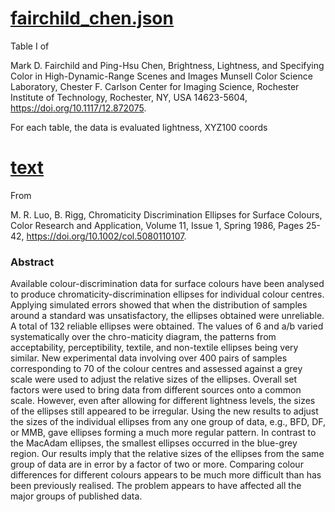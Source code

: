# [fairchild_chen.json](fairchild_chen.json)

Table I of

Mark D. Fairchild and Ping-Hsu Chen,
Brightness, Lightness, and Specifying Color in High-Dynamic-Range Scenes and Images
Munsell Color Science Laboratory, Chester F. Carlson Center for Imaging Science,
Rochester Institute of Technology, Rochester, NY, USA 14623-5604,
<https://doi.org/10.1117/12.872075>.


For each table, the data is
evaluated lightness, XYZ100 coords


# [text](luo-rigg.json)

From

M. R. Luo, B. Rigg,
Chromaticity Discrimination Ellipses for Surface Colours,
Color Research and Application, Volume 11, Issue 1, Spring 1986, Pages 25-42,
<https://doi.org/10.1002/col.5080110107>.

### Abstract

Available colour-discrimination data for surface colours have been analysed to produce
chromaticity-discrimination ellipses for individual colour centres.  Applying simulated
errors showed that when the distribution of samples around a standard was
unsatisfactory, the ellipses obtained were unreliable. A total of 132 reliable ellipses
were obtained. The values of 6 and a/b varied systematically over the chro-maticity
diagram, the patterns from acceptability, perceptibility, textile, and non-textile
ellipses being very similar. New experimental data involving over 400 pairs of samples
corresponding to 70 of the colour centres and assessed against a grey scale were used to
adjust the relative sizes of the ellipses. Overall set factors were used to bring data
from different sources onto a common scale. However, even after allowing for different
lightness levels, the sizes of the ellipses still appeared to be irregular. Using the
new results to adjust the sizes of the individual ellipses from any one group of data,
e.g., BFD, DF, or MMB, gave ellipses forming a much more regular pattern. In contrast to
the MacAdam ellipses, the smallest ellipses occurred in the blue-grey region. Our
results imply that the relative sizes of the ellipses from the same group of data are in
error by a factor of two or more. Comparing colour differences for different colours
appears to be much more difficult than has been previously realised. The problem appears
to have affected all the major groups of published data.
